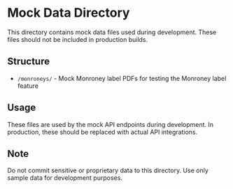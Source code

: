 # Mock Data Directory

This directory contains mock data files used during development. These files should not be included in production builds.

## Structure

- `/monroneys/` - Mock Monroney label PDFs for testing the Monroney label feature

## Usage

These files are used by the mock API endpoints during development. In production, these should be replaced with actual API integrations.

## Note

Do not commit sensitive or proprietary data to this directory. Use only sample data for development purposes.